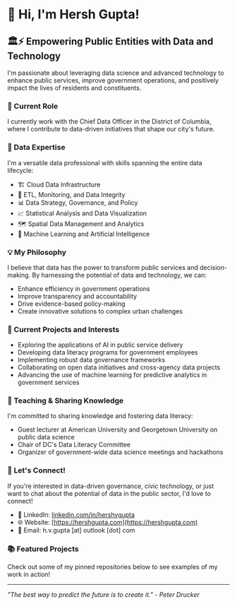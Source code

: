 # 🌊 Hi, I'm Hersh Gupta!

## 🏛️⚡ Empowering Public Entities with Data and Technology

I'm passionate about leveraging data science and advanced technology to enhance public services, improve government operations, and positively impact the lives of residents and constituents.

### 🏢 Current Role
I currently work with the Chief Data Officer in the District of Columbia, where I contribute to data-driven initiatives that shape our city's future.

### 🦄 Data Expertise
I'm a versatile data professional with skills spanning the entire data lifecycle:

- 🏗️ Cloud Data Infrastructure
- 🔄 ETL, Monitoring, and Data Integrity
- 📊 Data Strategy, Governance, and Policy
- 📈 Statistical Analysis and Data Visualization
- 🗺️ Spatial Data Management and Analytics
- 🤖 Machine Learning and Artificial Intelligence

### 💡 My Philosophy
I believe that data has the power to transform public services and decision-making. By harnessing the potential of data and technology, we can:

- Enhance efficiency in government operations
- Improve transparency and accountability
- Drive evidence-based policy-making
- Create innovative solutions to complex urban challenges

### 🌱 Current Projects and Interests
- Exploring the applications of AI in public service delivery
- Developing data literacy programs for government employees
- Implementing robust data governance frameworks
- Collaborating on open data initiatives and cross-agency data projects
- Advancing the use of machine learning for predictive analytics in government services

### 🎤 Teaching & Sharing Knowledge
I'm committed to sharing knowledge and fostering data literacy:
- Guest lecturer at American University and Georgetown University on public data science
- Chair of DC's Data Literacy Committee
- Organizer of government-wide data science meetings and hackathons

### 🤝 Let's Connect!
If you're interested in data-driven governance, civic technology, or just want to chat about the potential of data in the public sector, I'd love to connect!

- 💼 LinkedIn: [linkedin.com/in/hershvgupta](https://www.linkedin.com/in/hershvgupta)
- 🌐 Website: [https://hershgupta.com](https://hershgupta.com)
- 📧 Email: h.v.gupta [at] outlook [dot] com

### 📚 Featured Projects
Check out some of my pinned repositories below to see examples of my work in action!

---

*"The best way to predict the future is to create it." - Peter Drucker*